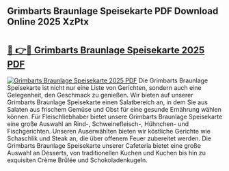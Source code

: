 ## Grimbarts Braunlage Speisekarte PDF Download Online 2025 XzPtx

# <h2><a href="http://gca9goq.nevu.top/?p=Grimbarts+Braunlage+Speisekarte">🔗 👉🔴 Grimbarts Braunlage Speisekarte 2025 PDF</a></h2>

[![Grimbarts Braunlage Speisekarte 2025 PDF](https://i.imgur.com/dBaPXMq.png)](http://gca9goq.nevu.top/?p=Grimbarts+Braunlage+Speisekarte)
Die Grimbarts Braunlage Speisekarte ist nicht nur eine Liste von Gerichten, sondern auch eine Gelegenheit, den Geschmack zu genießen. Wir bieten auf unserer Grimbarts Braunlage Speisekarte einen Salatbereich an, in dem Sie aus Salaten aus frischem Gemüse und Obst für eine gesunde Ernährung wählen können. Für Fleischliebhaber bietet unsere Grimbarts Braunlage Speisekarte eine große Auswahl an Rind-, Schweinefleisch-, Hühnchen- und Fischgerichten. Unseren Auserwählten bieten wir köstliche Gerichte wie Schaschlik und Steak an, die über offenem Feuer zubereitet werden. Die Grimbarts Braunlage Speisekarte unserer Cafeteria bietet eine große Auswahl an Desserts, von traditionellen Kuchen und Kuchen bis hin zu exquisiten Crème Brûlée und Schokoladenkugeln.
